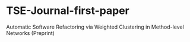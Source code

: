 # TSE-Journal-first-paper
Automatic Software Refactoring via Weighted Clustering in Method-level Networks (Preprint)
